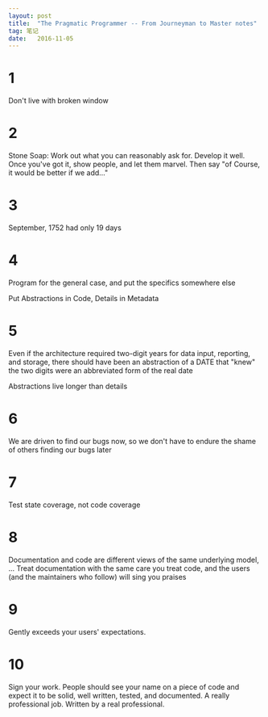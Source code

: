 ```yaml
---
layout:	post
title:	"The Pragmatic Programmer -- From Journeyman to Master notes"
tag: 笔记
date:	2016-11-05
---
```


# 1

Don't live with broken window

# 2

Stone Soap: Work out what you can reasonably ask for. Develop it well. Once you've got it, show people, and let them marvel. Then say "of Course, it would be better if we add..."

# 3

September, 1752 had only 19 days

# 4 

Program for the general case, and put the specifics somewhere else

Put Abstractions in Code, Details in Metadata

# 5

Even if the architecture required two-digit years for data input, reporting, and storage, there should have been an abstraction of a DATE that "knew" the two digits were an abbreviated form of the real date

Abstractions live longer than details

# 6

We are driven to find our bugs now, so we don't have to endure the shame of others finding our bugs later

# 7

Test state coverage, not code coverage

# 8

Documentation and code are different views of the same underlying model, ... Treat documentation with the same care you treat code, and the users (and the maintainers who follow) will sing you praises

# 9

Gently exceeds your users' expectations.

# 10

Sign your work. People should see your name on a piece of code and expect it to be solid, well written, tested, and documented. A really professional job. Written by a real professional.
